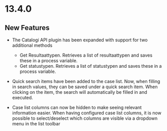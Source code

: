 # 13.4.0

## New Features

* The Catalogi API plugin has been expanded with support for two additional methods
  * Get Resultaattypen. Retrieves a list of resultaattypen and saves these in a process variable.
  * Get statustypen. Retrieves a list of statustypen and saves these in a process variable.

* Quick search items have been added to the case list. Now, when filling in search values, they can be saved under a quick search item. When clicking on the item, the search will automatically be filled in and executed.

* Case list columns can now be hidden to make seeing relevant information easier. When having configured case list columns, it is now possible to select/deselect which columns are visible via a dropdown menu in the list toolbar
